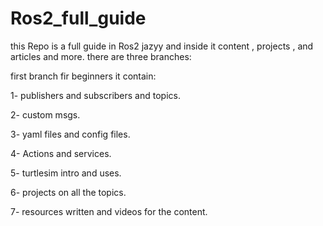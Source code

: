 # Ros2_full_guide
this Repo is a full guide in Ros2 jazyy and inside it content , projects , and articles and more.
there are three branches:

first branch fir beginners it contain:

1- publishers and subscribers and topics.

2- custom msgs.

3- yaml files and config files. 

4- Actions and services. 

5- turtlesim intro and uses. 

6- projects on all the topics.

7- resources written and videos for the content.
